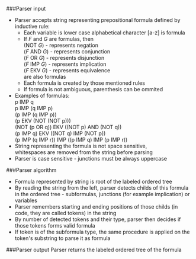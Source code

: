 ###Parser input
- Parser accepts string representing prepositional formula defined by inductive rule:
     - Each variable is lower case alphabetical character [a-z]
     is formula
     - If <i>F</i> and <i>G</i> are formulas, then<br>
     (NOT <i>G</i>) - represents negation<br>
     (<i>F</i> AND <i>G</i>) - represents conjunction<br>
     (<i>F</i> OR <i>G</i>) - represents disjunction<br>
     (<i>F</i> IMP <i>G</i>) - represents implication<br>
     (<i>F</i> EKV <i>G</i>) - represents equivalence
      <br>are also formulas
     - Each formula is created by those mentioned rules
     - If formula is not ambiguous, parenthesis can be ommited
 - Examples of formulas:<br>
     p IMP q<br>
     p IMP (q IMP p)<br>
     (p IMP (q IMP p))<br>
     (p EKV (NOT (NOT p)))<br>
     (NOT (p OR q)) EKV ((NOT p) AND (NOT q))<br>
     (p IMP q) EKV ((NOT q) IMP (NOT p))<br>
     (p IMP (q IMP r)) IMP ((p IMP q) IMP (p IMP r))<br>
- String representing the formula is not space sensitive,<br>
    whitespaces are removed from the string before parsing
- Parser is case sensitive - junctions must be always uppercase 
     


###Parser algorithm

- Formula represented by string is root of the labeled ordered tree
- By reading the string from the left, parser detects childs of this formula in the ordered tree - subformulas, junctions (for example implication) or variables
- Parser remembers starting and ending positions of those childs (in code, they are called tokens) in the string
- By number of detected tokens and their type, parser then decides if those tokens forms valid formula
- If token is of the subformula type, the same procedure is applied on the token's substring to parse it as formula

###Parser output
Parser returns the labeled ordered tree of the formula